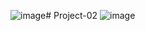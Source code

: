 ![image](https://github.com/GayashanDeshapriya/MERN-Authentication-App/assets/94686812/2da8f076-a552-422a-952d-ad16f1685dd7)# Project-02
![image](https://github.com/GayashanDeshapriya/MERN-Authentication-App/assets/94686812/26308524-cc1d-4b7a-a6ab-4660e6485088)

